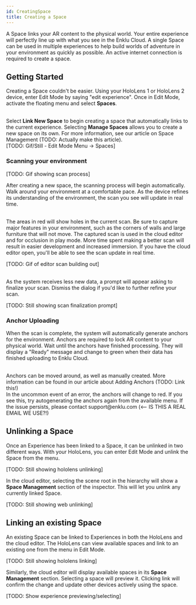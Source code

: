 ```yaml
---
id: CreatingSpace
title: Creating a Space
---
```


A Space links your AR content to the physical world. Your entire experience will perfectly line up with what you see in the Enklu Cloud. 
A single Space can be used in multiple experiences to help build worlds of adventure in your environment as quickly as possible. An active internet connection is required to create a space.

## Getting Started

Creating a Space couldn't be easier. Using your HoloLens 1 or HoloLens 2 device, enter Edit Mode by saying "edit experience". 
Once in Edit Mode, activate the floating menu and select <b>Spaces</b>.

<br>
Select <b>Link New Space</b> to begin creating a space that automatically links to the current experience. Selecting <b>Manage Spaces</b> allows you to create a new space on its own. For more information, see our article on Space Management (TODO: Actually make this article).

<br>
[TODO: Gif/Still - Edit Mode Menu -> Spaces]

### Scanning your environment

[TODO: Gif showing scan process]

After creating a new space, the scanning process will begin automatically. Walk around your environment at a comfortable pace. As the device refines its understanding of the environment, the scan you see will update in real time.

<br>
The areas in red will show holes in the current scan. Be sure to capture major features in your environment, such as the corners of walls and large furniture that will not move. 
The captured scan is used in the cloud editor and for occlusion in play mode. More time spent making a better scan will result in easier development and increased immersion.
If you have the cloud editor open, you'll be able to see the scan update in real time.

[TODO: Gif of editor scan building out]

<br>
As the system receives less new data, a prompt will appear asking to finalize your scan. Dismiss the dialog if you'd like to further refine your scan.

[TODO: Still showing scan finalization prompt]

### Anchor Uploading

When the scan is complete, the system will automatically generate anchors for the environment. Anchors are required to lock AR content to your physical world. Wait until the anchors have finished processing. 
They will display a "Ready" message and change to green when their data has finished uploading to Enklu Cloud.

<br>
Anchors can be moved around, as well as manually created. More information can be found in our article about Adding Anchors (TODO: Link this!)

<br>
In the uncommon event of an error, the anchors will change to red. If you see this, try autogenerating the anchors again from the available menu. If the issue persists, please contact support@enklu.com (<-- IS THIS A REAL EMAIL WE USE?!)

## Unlinking a Space

Once an Experience has been linked to a Space, it can be unlinked in two different ways. With your HoloLens, you can enter Edit Mode and unlink the Space from the menu. 

[TODO: Still showing hololens unlinking]

In the cloud editor, selecting the scene root in the hierarchy will show a <b>Space Management</b> section of the inspector. This will let you unlink any currently linked Space.

[TODO: Still showing web unlinking]

## Linking an existing Space

An existing Space can be linked to Experiences in both the HoloLens and the cloud editor. The HoloLens can view available spaces and link to an existing one from the menu in Edit Mode.

[TODO: Still showing hololens linking]

Similarly, the cloud editor will display available spaces in its <b>Space Management</b> section. Selecting a space will preview it. Clicking link will confirm the change and update other devices actively using the space.

[TODO: Show experience previewing/selecting]
